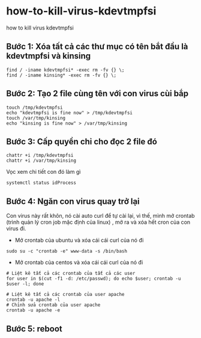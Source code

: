 # how-to-kill-virus-kdevtmpfsi
how to kill virus kdevtmpfsi


## Bước 1: Xóa tất cả các thư mục có tên bắt đầu là kdevtmpfsi và kinsing
```
find / -iname kdevtmpfsi* -exec rm -fv {} \;
find / -iname kinsing* -exec rm -fv {} \;
```

## Bước 2: Tạo 2 file cùng tên với con virus cùi bắp
```
touch /tmp/kdevtmpfsi
echo "kdevtmpfsi is fine now" > /tmp/kdevtmpfsi
touch /var/tmp/kinsing
echo "kinsing is fine now" > /var/tmp/kinsing
```

## Bước 3: Cấp quyền chỉ cho đọc 2 file đó
```
chattr +i /tmp/kdevtmpfsi
chattr +i /var/tmp/kinsing
```


Vọc xem chi tiết con đó làm gì
```
systemctl status idProcess
```
## Bước 4: Ngăn con virus quay trở lại
Con virus này rất khôn, nó cài auto curl để tự cài lại, vì thế, mình mở crontab (trình quản lý cron job mặc định của linux) , mở ra và xóa hết cron của con virus đi.

+ Mở crontab của ubuntu và xóa cái cái curl của nó đi
```
sudo su -c "crontab -e" www-data -s /bin/bash
```
+ Mở crontab của centos và xóa cái cái curl của nó đi
 ```
 # Liệt kê tất cả các crontab của tất cả các user
for user in $(cut -f1 -d: /etc/passwd); do echo $user; crontab -u $user -l; done
 
 # Liệt kê tất cả các crontab của user apache
crontab -u apache -l
 # Chỉnh sửa crontab của user apache
crontab -u apache -e
 ```

## Bước 5: reboot
